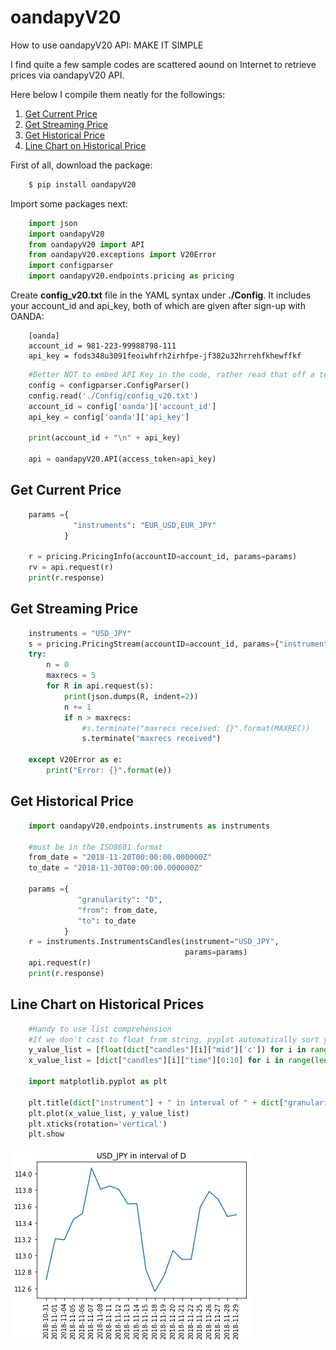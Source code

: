 # oandapyV20
How to use oandapyV20 API: MAKE IT SIMPLE

I find quite a few sample codes are scattered aound on Internet to retrieve prices via oandapyV20 API.

Here below I compile them neatly for the followings:

1. [Get Current Price](https://github.com/tezzytezzy/oandapyV20-in-Python#get-current-price)
2. [Get Streaming Price](https://github.com/tezzytezzy/oandapyV20-in-Python#get-streaming-price)
3. [Get Historical Price](https://github.com/tezzytezzy/oandapyV20-in-Python#get-historical-price)
4. [Line Chart on Historical Price](https://github.com/tezzytezzy/oandapyV20-in-Python#get-historical-price)

First of all, download the package:
```bash
    $ pip install oandapyV20
```

Import some packages next:
```python
    import json
    import oandapyV20
    from oandapyV20 import API
    from oandapyV20.exceptions import V20Error
    import configparser
    import oandapyV20.endpoints.pricing as pricing
```

Create **config_v20.txt** file in the YAML syntax under **./Config**. It includes your account_id and api_key, both of which are given after sign-up with OANDA:
```
    [oanda]
    account_id = 981-223-99988798-111
    api_key = fods348u3091feoiwhfrh2irhfpe-jf382u32hrrehfkhewffkf
```

```python
    #Better NOT to embed API Key in the code, rather read that off a text file (config_v20.txt)
    config = configparser.ConfigParser()
    config.read('./Config/config_v20.txt')
    account_id = config['oanda']['account_id']
    api_key = config['oanda']['api_key']

    print(account_id + "\n" + api_key)
    
    api = oandapyV20.API(access_token=api_key)
```

Get Current Price
-----------------
```python
    params ={  
              "instruments": "EUR_USD,EUR_JPY"  
            } 

    r = pricing.PricingInfo(accountID=account_id, params=params)
    rv = api.request(r)
    print(r.response)
```

Get Streaming Price
-------------------
```python
    instruments = "USD_JPY"
    s = pricing.PricingStream(accountID=account_id, params={"instruments":instruments})
    try:
        n = 0
        maxrecs = 5
        for R in api.request(s):
            print(json.dumps(R, indent=2))
            n += 1
            if n > maxrecs:
                #s.terminate("maxrecs received: {}".format(MAXREC))
                s.terminate("maxrecs received")

    except V20Error as e:
        print("Error: {}".format(e))
```

Get Historical Price
--------------------
```python
    import oandapyV20.endpoints.instruments as instruments

    #must be in the ISO8601 format
    from_date = "2018-11-20T00:00:00.000000Z"
    to_date = "2018-11-30T00:00:00.000000Z"

    params ={
               "granularity": "D",
               "from": from_date,
               "to": to_date
            }
    r = instruments.InstrumentsCandles(instrument="USD_JPY",
                                       params=params)
    api.request(r)
    print(r.response)
```

Line Chart on Historical Prices
--------------------
```python
    #Handy to use list comprehension
    #If we don't cast to float from string, pyplot automatically sort y-value!
    y_value_list = [float(dict["candles"][i]["mid"]['c']) for i in range(len(dict["candles"]))]
    x_value_list = [dict["candles"][i]["time"][0:10] for i in range(len(dict["candles"]))]
    
    import matplotlib.pyplot as plt

    plt.title(dict["instrument"] + " in interval of " + dict["granularity"])
    plt.plot(x_value_list, y_value_list)
    plt.xticks(rotation='vertical')
    plt.show
```
![](chart.png)

